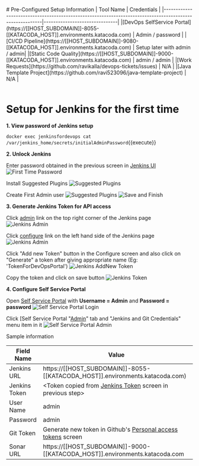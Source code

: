 <br/>
<br/>
# Pre-Configured Setup Information
|           Tool Name                                                                                     |   Credentials                 |
|---------------------------------------------------------------------------------------------------------|-------------------------------|
|[DevOps SelfService Portal](https://[[HOST_SUBDOMAIN]]-8055-[[KATACODA_HOST]].environments.katacoda.com) | Admin / password              |
|[CI/CD Pipeline](https://[[HOST_SUBDOMAIN]]-9080-[[KATACODA_HOST]].environments.katacoda.com)            | Setup later with admin / admin|
|[Static Code Quality](https://[[HOST_SUBDOMAIN]]-9000-[[KATACODA_HOST]].environments.katacoda.com)       | admin / admin                 |
|[Work Requests](https://github.com/ravikalla/devops-tickets/issues)                                      | N/A                           |
|[Java Template Project](https://github.com/ravi523096/java-template-project)                               | N/A                           |
<br/>
<br/>

# Setup for Jenkins for the first time

**1. View password of Jenkins setup**

``docker exec jenkinsfordevops cat /var/jenkins_home/secrets/initialAdminPassword``{{execute}}

**2. Unlock Jenkins**

Enter password obtained in the previous screen in [Jenkins UI](https://[[HOST_SUBDOMAIN]]-9080-[[KATACODA_HOST]].environments.katacoda.com)
![First Time Password](/ravi_kalla/scenarios/displaying-images/assets/JenkinsFirstTimeScreen.png)

Install Suggested Plugins
![Suggested Plugins](/ravi_kalla/scenarios/displaying-images/assets/InstallPlugins.png)

Create First Admin user
![Suggested Plugins](/ravi_kalla/scenarios/displaying-images/assets/create-admin-user.png)
![Save and Finish](/ravi_kalla/scenarios/displaying-images/assets/save-and-finish.png)

**3. Generate Jenkins Token for API access**

Click [admin](https://[[HOST_SUBDOMAIN]]-9080-[[KATACODA_HOST]].environments.katacoda.com/user/admin) link on the top right corner of the Jenkins page
![Jenkins Admin](/ravi_kalla/scenarios/displaying-images/assets/jenkins-admin.png)

Click [configure](https://[[HOST_SUBDOMAIN]]-9080-[[KATACODA_HOST]].environments.katacoda.com/user/admin/configure) link on the left hand side of the Jenkins page
![Jenkins Admin](/ravi_kalla/scenarios/displaying-images/assets/jenkins-configure.png)

Click "Add new Token" button in the Configure screen and also click on "Generate" a token after giving appropriate name (Eg: 'TokenForDevOpsPortal')
![Jenkins AddNew Token](/ravi_kalla/scenarios/displaying-images/assets/jenkins-add-new-token.png)

Copy the token and click on save button
![Jenkins Token](/ravi_kalla/scenarios/displaying-images/assets/jenkins-token.png)

**4. Configure Self Service Portal**

Open [Self Service Portal](https://[[HOST_SUBDOMAIN]]-8055-[[KATACODA_HOST]].environments.katacoda.com) with <b>Username = Admin</b> and <b>Password = password</b>
![Self Service Portal Login](/ravi_kalla/scenarios/displaying-images/assets/self-service-portal-login.png)

Click [Self Service Portal "[Admin](https://[[HOST_SUBDOMAIN]]-8055-[[KATACODA_HOST]].environments.katacoda.com)" tab and "Jenkins and Git Credentials" menu item in it
![Self Service Portal Admin](/ravi_kalla/scenarios/displaying-images/assets/self-service-portal-admin.png)


Sample information

| Field Name   |   Value                                                                                                                       |
|--------------|-------------------------------------------------------------------------------------------------------------------------------|
|Jenkins URL   |https://[[HOST_SUBDOMAIN]]-8055-[[KATACODA_HOST]].environments.katacoda.com)                                                   |
|Jenkins Token |<Token copied from [Jenkins Token](/ravi_kalla/scenarios/displaying-images/assets/jenkins-token.png) screen in previous step>  |
|User Name     |admin                                                                                                                          |
|Password      |admin                                                                                                                          |
|Git Token     |Generate new token in Github's [Personal access tokens](https://github.com/settings/tokens/new) screen                         |
|Sonar URL     |https://[[HOST_SUBDOMAIN]]-9000-[[KATACODA_HOST]].environments.katacoda.com                                                    |